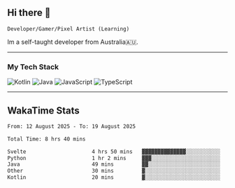 ## Hi there 👋
`Developer/Gamer/Pixel Artist (Learning)`

Im a self-taught developer from Australia🇦🇺.

---

### My Tech Stack
<img src="https://img.shields.io/badge/kotlin-%230095d5.svg?logo=kotlin&logoColor=white&style=for-the-badge" alt="Kotlin" /> <img src="https://img.shields.io/badge/java-%23ed8b00.svg?logo=openjdk&logoColor=white&style=for-the-badge" alt="Java" /> <img src="https://img.shields.io/badge/javascript-%23323330.svg?logo=javascript&logoColor=%23F7DF1E&style=for-the-badge" alt="JavaScript" /> <img src="https://img.shields.io/badge/typescript-%23007acc.svg?logo=typescript&logoColor=white&style=for-the-badge" alt="TypeScript" />

---
## WakaTime Stats

<!--START_SECTION:waka-->

```txt
From: 12 August 2025 - To: 19 August 2025

Total Time: 8 hrs 40 mins

Svelte                     4 hrs 50 mins   ▓▓▓▓▓▓▓▓▓▓▓▓▓▓░░░░░░░░░░░   55.92 %
Python                     1 hr 2 mins     ▓▓▓░░░░░░░░░░░░░░░░░░░░░░   12.09 %
Java                       49 mins         ▓▓░░░░░░░░░░░░░░░░░░░░░░░   09.60 %
Other                      30 mins         ▓░░░░░░░░░░░░░░░░░░░░░░░░   05.86 %
Kotlin                     20 mins         ▓░░░░░░░░░░░░░░░░░░░░░░░░   03.93 %
```

<!--END_SECTION:waka-->